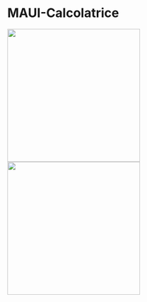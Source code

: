 # MAUI-Calcolatrice
 
<img src="https://github.com/user-attachments/assets/7945e815-b4a5-42db-85b8-2ae91af8b016" width=300 />

<img src="https://github.com/user-attachments/assets/a3b265e5-a84d-42bc-9de1-db547f946628" width=300 />
